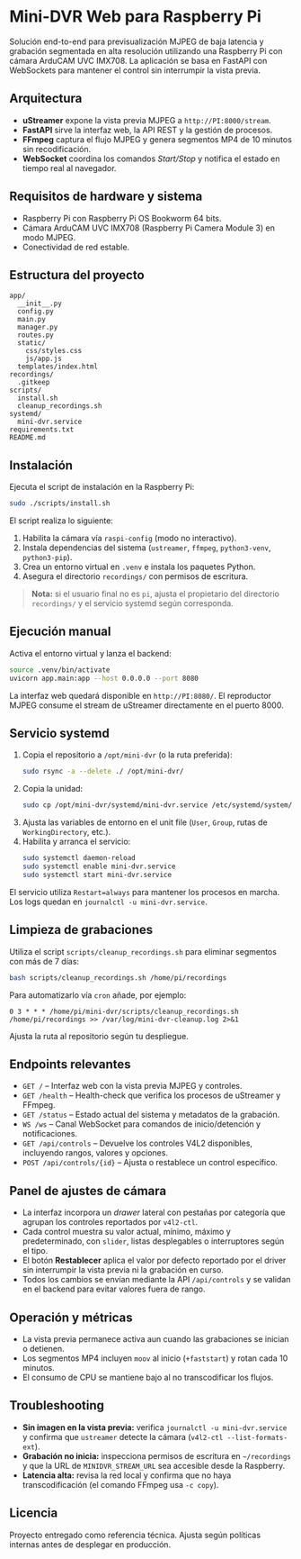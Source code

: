 # Mini-DVR Web para Raspberry Pi

Solución end-to-end para previsualización MJPEG de baja latencia y grabación segmentada en alta resolución utilizando una Raspberry Pi con cámara ArduCAM UVC IMX708. La aplicación se basa en FastAPI con WebSockets para mantener el control sin interrumpir la vista previa.

## Arquitectura

- **uStreamer** expone la vista previa MJPEG a `http://PI:8000/stream`.
- **FastAPI** sirve la interfaz web, la API REST y la gestión de procesos.
- **FFmpeg** captura el flujo MJPEG y genera segmentos MP4 de 10 minutos sin recodificación.
- **WebSocket** coordina los comandos *Start/Stop* y notifica el estado en tiempo real al navegador.

## Requisitos de hardware y sistema

- Raspberry Pi con Raspberry Pi OS Bookworm 64 bits.
- Cámara ArduCAM UVC IMX708 (Raspberry Pi Camera Module 3) en modo MJPEG.
- Conectividad de red estable.

## Estructura del proyecto

```
app/
  __init__.py
  config.py
  main.py
  manager.py
  routes.py
  static/
    css/styles.css
    js/app.js
  templates/index.html
recordings/
  .gitkeep
scripts/
  install.sh
  cleanup_recordings.sh
systemd/
  mini-dvr.service
requirements.txt
README.md
```

## Instalación

Ejecuta el script de instalación en la Raspberry Pi:

```bash
sudo ./scripts/install.sh
```

El script realiza lo siguiente:

1. Habilita la cámara vía `raspi-config` (modo no interactivo).
2. Instala dependencias del sistema (`ustreamer`, `ffmpeg`, `python3-venv`, `python3-pip`).
3. Crea un entorno virtual en `.venv` e instala los paquetes Python.
4. Asegura el directorio `recordings/` con permisos de escritura.

> **Nota:** si el usuario final no es `pi`, ajusta el propietario del directorio `recordings/` y el servicio systemd según corresponda.

## Ejecución manual

Activa el entorno virtual y lanza el backend:

```bash
source .venv/bin/activate
uvicorn app.main:app --host 0.0.0.0 --port 8080
```

La interfaz web quedará disponible en `http://PI:8080/`. El reproductor MJPEG consume el stream de uStreamer directamente en el puerto 8000.

## Servicio systemd

1. Copia el repositorio a `/opt/mini-dvr` (o la ruta preferida):
   ```bash
   sudo rsync -a --delete ./ /opt/mini-dvr/
   ```
2. Copia la unidad:
   ```bash
   sudo cp /opt/mini-dvr/systemd/mini-dvr.service /etc/systemd/system/
   ```
3. Ajusta las variables de entorno en el unit file (`User`, `Group`, rutas de `WorkingDirectory`, etc.).
4. Habilita y arranca el servicio:
   ```bash
   sudo systemctl daemon-reload
   sudo systemctl enable mini-dvr.service
   sudo systemctl start mini-dvr.service
   ```

El servicio utiliza `Restart=always` para mantener los procesos en marcha. Los logs quedan en `journalctl -u mini-dvr.service`.

## Limpieza de grabaciones

Utiliza el script `scripts/cleanup_recordings.sh` para eliminar segmentos con más de 7 días:

```bash
bash scripts/cleanup_recordings.sh /home/pi/recordings
```

Para automatizarlo vía `cron` añade, por ejemplo:

```
0 3 * * * /home/pi/mini-dvr/scripts/cleanup_recordings.sh /home/pi/recordings >> /var/log/mini-dvr-cleanup.log 2>&1
```

Ajusta la ruta al repositorio según tu despliegue.

## Endpoints relevantes

- `GET /` – Interfaz web con la vista previa MJPEG y controles.
- `GET /health` – Health-check que verifica los procesos de uStreamer y FFmpeg.
- `GET /status` – Estado actual del sistema y metadatos de la grabación.
- `WS /ws` – Canal WebSocket para comandos de inicio/detención y notificaciones.
- `GET /api/controls` – Devuelve los controles V4L2 disponibles, incluyendo rangos, valores y opciones.
- `POST /api/controls/{id}` – Ajusta o restablece un control específico.

## Panel de ajustes de cámara

- La interfaz incorpora un *drawer* lateral con pestañas por categoría que agrupan los controles reportados por `v4l2-ctl`.
- Cada control muestra su valor actual, mínimo, máximo y predeterminado, con `slider`, listas desplegables o interruptores según el tipo.
- El botón **Restablecer** aplica el valor por defecto reportado por el driver sin interrumpir la vista previa ni la grabación en curso.
- Todos los cambios se envían mediante la API `/api/controls` y se validan en el backend para evitar valores fuera de rango.

## Operación y métricas

- La vista previa permanece activa aun cuando las grabaciones se inician o detienen.
- Los segmentos MP4 incluyen `moov` al inicio (`+faststart`) y rotan cada 10 minutos.
- El consumo de CPU se mantiene bajo al no transcodificar los flujos.

## Troubleshooting

- **Sin imagen en la vista previa:** verifica `journalctl -u mini-dvr.service` y confirma que `ustreamer` detecte la cámara (`v4l2-ctl --list-formats-ext`).
- **Grabación no inicia:** inspecciona permisos de escritura en `~/recordings` y que la URL de `MINIDVR_STREAM_URL` sea accesible desde la Raspberry.
- **Latencia alta:** revisa la red local y confirma que no haya transcodificación (el comando FFmpeg usa `-c copy`).

## Licencia

Proyecto entregado como referencia técnica. Ajusta según políticas internas antes de desplegar en producción.
